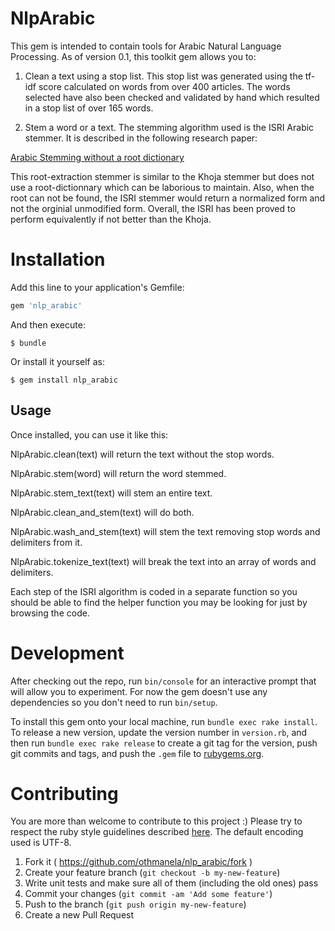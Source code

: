 NlpArabic
=========

This gem is intended to contain tools for Arabic Natural Language Processing. 
As of version 0.1, this toolkit gem allows you to:

1. Clean a text using a stop list. This stop list was generated using the tf-idf score calculated on words from over 400 articles. The words selected have also been checked and validated by hand which resulted in a stop list of over 165 words.

2. Stem a word or a text. The stemming algorithm used is the ISRI Arabic stemmer. It is described in the following research paper: 

  [Arabic Stemming without a root dictionary](http://ieeexplore.ieee.org/xpl/login.jsp?tp=&arnumber=1428453&url=http%3A%2F%2Fieeexplore.ieee.org%2Fiel5%2F9755%2F30835%2F01428453.pdf%3Farnumber%3D1428453)

This root-extraction stemmer is similar to the Khoja stemmer but does not use a root-dictionnary which can be laborious to maintain. Also, when the root can not be found, the ISRI stemmer would return a normalized form and not the orginial unmodified form. Overall, the ISRI has been proved to perform equivalently if not better than the Khoja.


Installation
============

Add this line to your application's Gemfile:

```ruby
gem 'nlp_arabic'
```

And then execute:

    $ bundle

Or install it yourself as:

    $ gem install nlp_arabic

## Usage

Once installed, you can use it like this: 

  NlpArabic.clean(text) will return the text without the stop words.

  NlpArabic.stem(word) will return the word stemmed.

  NlpArabic.stem_text(text) will stem an entire text.

  NlpArabic.clean_and_stem(text) will do both.

  NlpArabic.wash_and_stem(text) will stem the text removing stop words and delimiters from it.

  NlpArabic.tokenize_text(text) will break the text into an array of words and delimiters.

Each step of the ISRI algorithm is coded in a separate function so you should be able to find the helper function you may be looking for just by browsing the code.

Development
===========

After checking out the repo, run `bin/console` for an interactive prompt that will allow you to experiment. For now the gem doesn't use any dependencies so you don't need to run `bin/setup`.

To install this gem onto your local machine, run `bundle exec rake install`. To release a new version, update the version number in `version.rb`, and then run `bundle exec rake release` to create a git tag for the version, push git commits and tags, and push the `.gem` file to [rubygems.org](https://rubygems.org).

Contributing
============
You are more than welcome to contribute to this project :) Please try to respect the ruby style guidelines described [here](https://github.com/bbatsov/ruby-style-guide). The default encoding used is UTF-8. 

1. Fork it ( https://github.com/othmanela/nlp_arabic/fork )
2. Create your feature branch (`git checkout -b my-new-feature`)
3. Write unit tests and make sure all of them (including the old ones) pass
3. Commit your changes (`git commit -am 'Add some feature'`)
4. Push to the branch (`git push origin my-new-feature`)
5. Create a new Pull Request
